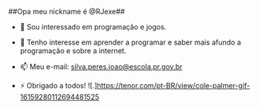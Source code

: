 ##Opa meu nickname é @RJexe##
- 👀 Sou interessado em programação e jogos.
- 🌱 Tenho interesse em aprender a programar e saber mais afundo a programação e sobre a internet.
- 📫 Meu e-mail: silva.peres.joao@escola.pr.gov.br

- ⚡ Obrigado a todos!
  ![.]https://tenor.com/pt-BR/view/cole-palmer-gif-16159280112694481525



<!---
RJexe/RJexe is a ✨ special ✨ repository because its `README.md` (this file) appears on your GitHub profile.
You can click the Preview link to take a look at your changes.
--->
